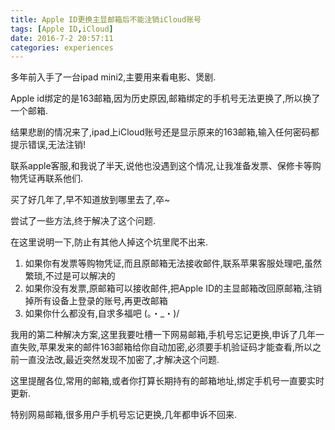 ```yaml
---
title: Apple ID更换主显邮箱后不能注销iCloud账号
tags: [Apple ID,iCloud]
date: 2016-7-2 20:57:11
categories: experiences
---
```




多年前入手了一台ipad mini2,主要用来看电影、煲剧.

Apple id绑定的是163邮箱,因为历史原因,邮箱绑定的手机号无法更换了,所以换了一个邮箱.

结果悲剧的情况来了,ipad上iCloud账号还是显示原来的163邮箱,输入任何密码都提示错误,无法注销!

联系apple客服,和我说了半天,说他也没遇到这个情况,让我准备发票、保修卡等购物凭证再联系他们.

买了好几年了,早不知道放到哪里去了,卒~



尝试了一些方法,终于解决了这个问题.

在这里说明一下,防止有其他人掉这个坑里爬不出来.

1. 如果你有发票等购物凭证,而且原邮箱无法接收邮件,联系苹果客服处理吧,虽然繁琐,不过是可以解决的
2. 如果你没有发票,原邮箱可以接收邮件,把Apple ID的主显邮箱改回原邮箱,注销掉所有设备上登录的账号,再更改邮箱
3. 如果你什么都没有,自求多福吧 (。・_・)/



我用的第二种解决方案,这里我要吐槽一下网易邮箱,手机号忘记更换,申诉了几年一直失败,苹果发来的邮件163邮箱给你自动加密,必须要手机验证码才能查看,所以之前一直没法改,最近突然发现不加密了,才解决这个问题.

这里提醒各位,常用的邮箱,或者你打算长期持有的邮箱地址,绑定手机号一直要实时更新.

特别网易邮箱,很多用户手机号忘记更换,几年都申诉不回来. 







